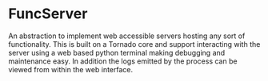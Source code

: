 FuncServer
==========

An abstraction to implement web accessible servers hosting any sort of functionality. This is built on a Tornado core and support interacting with the server using a web based python terminal making debugging and maintenance easy. In addition the logs emitted by the process can be viewed from within the web interface.


